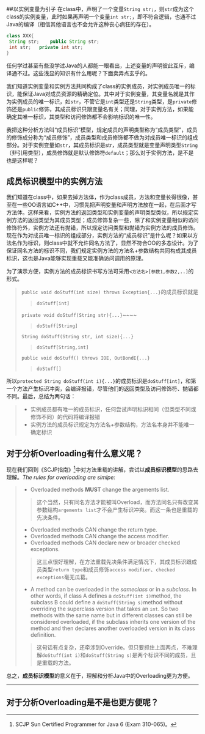 ##以实例变量为引子
在class中，声明了一个变量`String str;`，则`str`成为这个class的实例变量，此时如果再声明一个变量`int str;`，即不符合逻辑，也通不过Java的编译（相信其他语言也不会允许这种丧心病狂的存在）。

```java
class XXX{
 String str;	public String str;
 int str;	private int str;
}
```
任何学过甚至有些没学过Java的人都能一眼看出，上述变量的声明彼此互斥，编译通不过。这些浅显的知识有什么用呢？下面卖弄点玄乎的。

我们知道实例变量和实例方法共同构成了class的实例成员，对实例成员唯一的标识，能保证Java对成员资源的精确定位。其中对于实例变量，其变量名就是其作为实例成员的唯一标识，如`str`，不管它是`int`类型还是`String`类型，是`private`修饰还是`public`修饰，其成员标识只跟变量名有关；同理，对于实例方法，如果能确定其唯一标识，其类型和访问修饰都不会影响标识的唯一性。

我把这种分析方法叫“成员标识”模型，规定成员的声明类型称为“成员类型”，成员的修饰成分称为“成员修饰”，成员类型和成员修饰都不做为对成员唯一标识的组成部分。对于实例变量如`str`，其成员标识是str，成员类型就是变量声明类型`String`（非引用类型），成员修饰就是默认修饰符`default`；那么对于实例方法，是不是也是这样呢？

## 成员标识模型中的实例方法
我们知道在class中，如果去掉方法体，作为class成员，方法和变量长得很像，甚至在一些OO语言如C++中，习惯先把声明变量和声明方法放在一起，在后面才写方法体。这样来看，实例方法的返回类型和实例变量的声明类型类似，所以规定实例方法的返回类型为其成员类型；成员修饰复杂一些，除了和实例变量相似的访问修饰符外，实例方法还有抛错，所以规定访问类型和抛错为实例方法的成员修饰。现在作为对成员唯一标识的组成部分，实例方法的“成员标识”是什么呢？如果以方法名作为标识，则class中就不允许同名方法了，显然不符合OO的多态设计。为了保证同名方法的标识不同，我们规定实例方法的方法名+参数结构共同构成其成员标识，这也是Java能够实现重载又能准确访问调用的原理。

为了演示方便，实例方法的成员标识书写方法可采用`<方法名>[参数1,参数2,..]`的形式。
> `public void doStuff(int size) throws Exception{...}`的成员标识就是
>>`doStuff[int]`
>
> `private void doStuff(String str){...}`~~~~
>>`doStuff[String]`
>
> `String doStuff(String str, int size){...}`
>>`doStuff[String,int]`
>
> `public void doStuff() throws IOE, OutBondE{...}`
>>`doStuff[]`

所以`protected String doStuff(int i){...}`的成员标识是`doStuff[int]`，和第一个方法产生标识冲突，会编译报错，尽管他们的返回类型及访问修饰符、抛错都不同。最后，总结为两句话：

>* 实例成员都有唯一的成员标识，任何尝试声明标识相同（但类型不同或修饰不同）的代码将编译报错
>* 实例方法的成员标识规定为方法名+参数结构，方法名本身并不能唯一确定标识



## 对于分析Overloading有什么意义呢？
现在我们回到《SCJP指南》[^SCJP]中对方法重载的讲解，尝试以**成员标识模型**的思路去理解。*The rules for overloading are simlpe:*

>* Overloaded methods **MUST** change the argements list.
>>这个当然，只有同名方法才能被叫Overload，而方法同名只有改变其参数结构`argements list`才不会产生标识冲突。而这一条也是重载的先决条件。
>* Overloaded methods CAN change the return type.
>* Overloaded methods CAN change the access modifier.
>* Overloaded methods CAN declare new or broader checked exceptions.
>>这三点很好理解，在方法重载先决条件满足情况下，其成员标识跟成员类型`return type`和成员修饰`access modifier`、`checked exceptions`毫无瓜葛。
>* A method can be overloaded in the *sameclass* or in a *subclass*. In other words, 
> if class A defines a `doStuff(int i)`method, the subclass B could define a 
> `doStuff(String s)`method without overriding the superclass version that 
> takes an `int`. So two methods with the same name but in different classes 
> can still be considered overloaded, if the subclass inherits one version of the 
> method and then declares another overloaded version in its class definition.
>>这句话有点复杂，还牵涉到Override。但只要抓住上面两点，不难理解`doStuff(int i)`和`doStuff(String s)`是两个标识不同的成员，且是重载的方法。

总之，**成员标识模型**的意义在于，理解和分析Java中的Overloading更为方便。

-----
[^SCJP]: SCJP Sun Certified Programmer for Java 6 (Exam 310-065)。

## 对于分析Overloading是不是也更方便呢？
